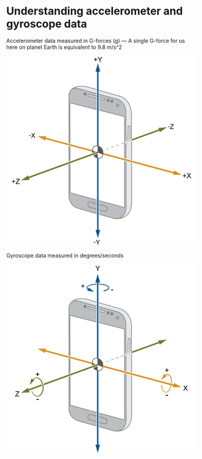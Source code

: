 # Understanding accelerometer and gyroscope data

Accelerometer data measured in G-forces (g) — A single G-force for us here on planet Earth is equivalent to 9.8 m/s^2

![Accelerometer](../docs/accelerometer.jpg)

Gyroscope data measured in degrees/seconds

![Gyroscope](../docs/gyroscope.jpg)